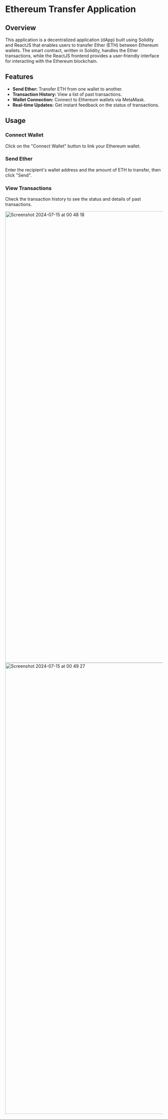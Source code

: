 # Ethereum Transfer Application

## Overview

This application is a decentralized application (dApp) built using Solidity and ReactJS that enables users to transfer Ether (ETH) between Ethereum wallets. The smart contract, written in Solidity, handles the Ether transactions, while the ReactJS frontend provides a user-friendly interface for interacting with the Ethereum blockchain.

## Features

- **Send Ether:** Transfer ETH from one wallet to another.
- **Transaction History:** View a list of past transactions.
- **Wallet Connection:** Connect to Ethereum wallets via MetaMask.
- **Real-time Updates:** Get instant feedback on the status of transactions.

## Usage

### Connect Wallet
Click on the "Connect Wallet" button to link your Ethereum wallet.

### Send Ether
Enter the recipient's wallet address and the amount of ETH to transfer, then click "Send".

### View Transactions
Check the transaction history to see the status and details of past transactions.

<img width="1440" alt="Screenshot 2024-07-15 at 00 48 18" src="https://github.com/user-attachments/assets/4528edf8-e467-4cd8-aa46-f3938e9054fa">
<img width="1439" alt="Screenshot 2024-07-15 at 00 49 27" src="https://github.com/user-attachments/assets/33514e27-b1f4-4598-bf32-8a3afa1717f0">
